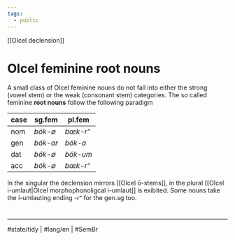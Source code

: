 ```yaml
---
tags:
  - public
---
```

[[OIcel declension]]
# OIcel feminine root nouns

A small class of OIcel feminine nouns do not fall into either the strong (vowel stem) or the weak (consonant stem) categories.
The so called feminine **root nouns** follow the following paradigm

| case | sg.fem                       | pl.fem                       |
| ---- | ---------------------------- | ---------------------------- |
| nom  | <em class="ling">bók-∅</em>  | <em class="ling">bœk-r⁺</em> |
| gen  | <em class="ling">bók-ar</em> | <em class="ling">bók-a</em>  |
| dat  | <em class="ling">bók-∅</em>  | <em class="ling">bók-um</em> |
| acc  | <em class="ling">bók-∅</em>  | <em class="ling">bœk-r⁺</em> |

In the singular the declension mirrors [[OIcel ō-stems]], in the plural [[OIcel i-umlaut|OIcel morphophonoligcal i-umlaut]] is exibited.
Some nouns take the i-umlauting ending <em class="ling">-r⁺</em> for the gen.sg too.

#
---
#state/tidy | #lang/en | #SemBr

